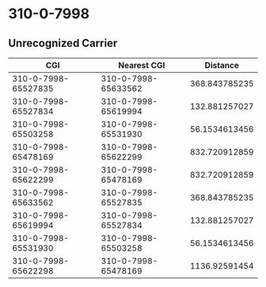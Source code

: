 # 310-0-7998
## Unrecognized Carrier


| CGI | Nearest CGI | Distance |
|-----|-------------|----------|
| 310-0-7998-65527835 | 310-0-7998-65633562 | 368.843785235 |
| 310-0-7998-65527834 | 310-0-7998-65619994 | 132.881257027 |
| 310-0-7998-65503258 | 310-0-7998-65531930 | 56.1534613456 |
| 310-0-7998-65478169 | 310-0-7998-65622299 | 832.720912859 |
| 310-0-7998-65622299 | 310-0-7998-65478169 | 832.720912859 |
| 310-0-7998-65633562 | 310-0-7998-65527835 | 368.843785235 |
| 310-0-7998-65619994 | 310-0-7998-65527834 | 132.881257027 |
| 310-0-7998-65531930 | 310-0-7998-65503258 | 56.1534613456 |
| 310-0-7998-65622298 | 310-0-7998-65478169 | 1136.92591454 |
